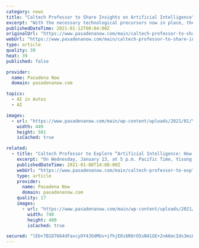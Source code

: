 ```yaml
---
category: news
title: "Caltech Professor to Share Insights on Artificial Intelligence"
excerpt: "With the necessary technological precursors now in place, the burgeoning field of artificial intelligence promises to reshape countless aspects of the world as we know it, according to Caltech Professor of C Mathematical Sciences Yisong Yue."
publishedDateTime: 2021-01-12T00:04:00Z
originalUrl: "https://www.pasadenanow.com/main/caltech-professor-to-share-insights-on-artificial-intelligence/"
webUrl: "https://www.pasadenanow.com/main/caltech-professor-to-share-insights-on-artificial-intelligence/"
type: article
quality: 39
heat: 39
published: false

provider:
  name: Pasadena Now
  domain: pasadenanow.com

topics:
  - AI in Autos
  - AI

images:
  - url: "https://www.pasadenanow.com/main/wp-content/uploads/2021/01/Yisong-Yue-Credit-Caltech.jpg"
    width: 449
    height: 501
    isCached: true

related:
  - title: "Caltech Professor to Explore “Artificial Intelligence: How it Works and What it Means for the Future” in Upcoming Event"
    excerpt: "On Wednesday, January 13, at 5 p.m. Pacific Time, Yisong Yue, professor of computing and mathematical sciences in the Division of Engineering and Applied Science at Caltech, continues the 2020–2021 Watson Lecture season by exploring “Artificial Intelligence: How it Works and What it Means for the Future."
    publishedDateTime: 2021-01-08T14:08:00Z
    webUrl: "https://www.pasadenanow.com/main/caltech-professor-to-explore-artificial-intelligence-how-it-works-and-what-it-means-for-the-future-in-upcoming-event/"
    type: article
    provider:
      name: Pasadena Now
      domain: pasadenanow.com
    quality: 17
    images:
      - url: "https://www.pasadenanow.com/main/wp-content/uploads/2021/01/YisongYue.width-450.png"
        width: 740
        height: 400
        isCached: true

secured: "lEb+7B1D7664dFavcyOY4JOdMUv+ifhjE0i6R0rO5sN41GE+2nA6mcIds3ms8amCr+ZEsSNpjY2+wEe/k9JIh68G3osFT+iOgVRA58rATFz/nRoQZI6PXABh5mf1iS8YXOdfjVc45sW/JXHrfjYQG/C+6PBPGo/ZRfuk1aevzerTMAbC+Yp+N0u7uVIonOUcZxgsKOT8TgTo6P690C70BeNfi5VQMVaWpXlqIDz0er2wQsv2myEjNswlee+Ndb3KenmvxQWhG8Smw1Z2I34oGo9QryJ3u06tHJ+brRd5ahPWKSsaSNNdFNGREXm1+CfpmHcm5ugNqH2Bmr9iXp1fVxdJPSAvI7uyXPhJLwvgNS8=;18uU6KkKOeIrRmoPaNamag=="
---
```


